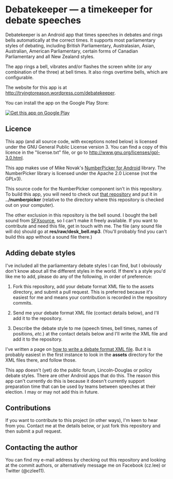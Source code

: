Debatekeeper &mdash; a timekeeper for debate speeches
=====================================================

Debatekeeper is an Android app that times speeches in debates and rings bells
automatically at the correct times.  It supports most parliamentary styles
of debating, including British Parliamentary, Australasian, Asian, Australian,
American Parliamentary, certain forms of Canadian Parliamentary and
all New Zealand styles.

The app rings a bell, vibrates and/or flashes the screen white (or any
combination of the three) at bell times.  It also rings overtime bells,
which are configurable.

The website for this app is at http://tryingtoreason.wordpress.com/debatekeeper.

You can install the app on the Google Play Store:

[![Get this app on Google Play](http://www.android.com/images/brand/get_it_on_play_logo_large.png)](https://play.google.com/store/apps/details?id=net.czlee.debatekeeper)

Licence
-------
This app (and all source code, with exceptions noted below) is licensed under 
the GNU General Public License version 3.  You can find a copy of this licence
in the "license.txt" file, or go to http://www.gnu.org/licenses/gpl-3.0.html.

This app makes use of Mike Novak's
[NumberPicker for Android](https://github.com/mrn/numberpicker) library.
The NumberPicker library is licensed under the Apache 2.0 License (not
the GPLv3).

This source code for the NumberPicker component isn't in this repository.
To build this app, you will need to check out [that repository](https://github.com/mrn/numberpicker)
and put it in **../numberpicker** (relative to the directory where this
repository is checked out on your computer).

The other exclusion in this repository is the bell sound.  I bought the bell
sound from [SFXsource](http://www.sfxsource.com/), so I can't make it freely
available.  If you want to contribute and need this file, get in touch with me.
The file (any sound file will do) should go at **res/raw/desk_bell.mp3**.
(You'll probably find you can't build this app without a sound file there.)

Adding debate styles
--------------------
I've included all the parliamentary debate styles I can find, but I
obviously don't know about all the different styles in the world.  If
there's a style you'd like me to add, please do any of the following,
in order of preference:

1. Fork this repository, add your debate format XML file to the assets
directory, and submit a pull request.  This is preferred because it's
easiest for me and means your contribution is recorded in the
repository commits.

2. Send me your debate format XML file (contact details below), and
I'll add it to the repository.

3. Describe the debate style to me (speech times, bell times, names
of positions, _etc._) at the contact details below and I'll write
the XML file and add it to the repository.

I've written a page on [how to write a debate format XML file](http://tryingtoreason.wordpress.com/debatekeeper/writing-your-own-debate-format-xml-file/).
But it is probably easiest in the first instance to look in the **assets**
directory for the XML files there, and follow those.

This app doesn't (yet) do the public forum, Lincoln-Douglas or policy
debate styles.  There are other Android apps that do this.  The reason
this app can't currently do this is because it doesn't currently support
preparation time that can be used by teams between speeches at their
election.  I may or may not add this in future.

Contributions
-------------
If you want to contribute to this project (in other ways), I'm keen to
hear from you.  Contact me at the details below, or just fork this
repository and then submit a pull request.

Contacting the author
---------------------
You can find my e-mail address by checking out this repository and
looking at the commit authors, or alternatively message me on
Facebook (cz.lee) or Twitter (@czlee11).